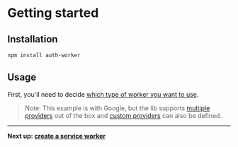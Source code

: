 # Getting started

## Installation

```bash
npm install auth-worker
```

## Usage

First, you'll need to decide [which type of worker you want to use](worker-types.md).

> Note: This example is with Google, but the lib supports [multiple providers](providers.md) out of the box and [custom providers](providers.md) can also be defined.

---

**Next up: [create a service worker](creating-a-worker.md)**
